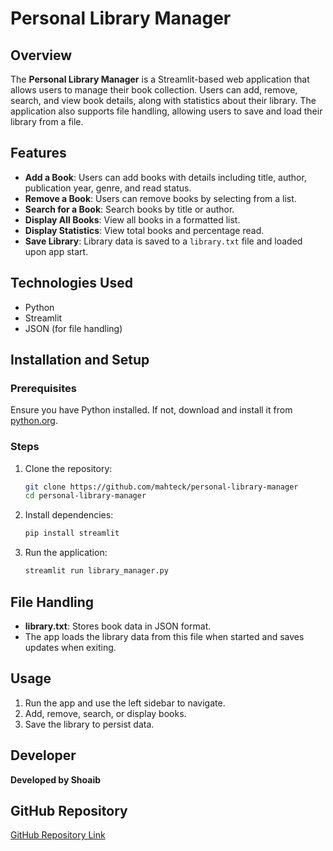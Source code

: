 # Personal Library Manager

## Overview
The **Personal Library Manager** is a Streamlit-based web application that allows users to manage their book collection. Users can add, remove, search, and view book details, along with statistics about their library. The application also supports file handling, allowing users to save and load their library from a file.

## Features
- **Add a Book**: Users can add books with details including title, author, publication year, genre, and read status.
- **Remove a Book**: Users can remove books by selecting from a list.
- **Search for a Book**: Search books by title or author.
- **Display All Books**: View all books in a formatted list.
- **Display Statistics**: View total books and percentage read.
- **Save Library**: Library data is saved to a `library.txt` file and loaded upon app start.

## Technologies Used
- Python
- Streamlit
- JSON (for file handling)

## Installation and Setup
### Prerequisites
Ensure you have Python installed. If not, download and install it from [python.org](https://www.python.org/downloads/).

### Steps
1. Clone the repository:
   ```sh
   git clone https://github.com/mahteck/personal-library-manager
   cd personal-library-manager
   ```
2. Install dependencies:
   ```sh
   pip install streamlit
   ```
3. Run the application:
   ```sh
   streamlit run library_manager.py
   ```

## File Handling
- **library.txt**: Stores book data in JSON format.
- The app loads the library data from this file when started and saves updates when exiting.

## Usage
1. Run the app and use the left sidebar to navigate.
2. Add, remove, search, or display books.
3. Save the library to persist data.

## Developer
**Developed by Shoaib**

## GitHub Repository
[GitHub Repository Link](https://github.com/mahteck/personal-library-manager)